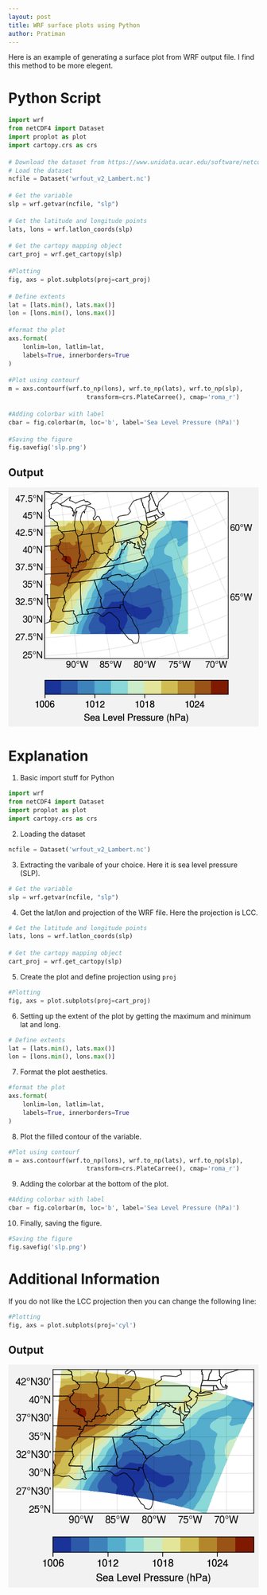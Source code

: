 ```yaml
---
layout: post
title: WRF surface plots using Python
author: Pratiman
---
```


Here is an example of generating a surface plot from WRF output file.
I find this method to be more elegent.

# Python Script
```python
import wrf
from netCDF4 import Dataset
import proplot as plot
import cartopy.crs as crs

# Download the dataset from https://www.unidata.ucar.edu/software/netcdf/examples/wrfout_v2_Lambert.nc
# Load the dataset
ncfile = Dataset('wrfout_v2_Lambert.nc')

# Get the variable
slp = wrf.getvar(ncfile, "slp")

# Get the latitude and longitude points
lats, lons = wrf.latlon_coords(slp)

# Get the cartopy mapping object
cart_proj = wrf.get_cartopy(slp)

#Plotting
fig, axs = plot.subplots(proj=cart_proj)

# Define extents
lat = [lats.min(), lats.max()]
lon = [lons.min(), lons.max()]

#format the plot
axs.format(
    lonlim=lon, latlim=lat,
    labels=True, innerborders=True
)

#Plot using contourf
m = axs.contourf(wrf.to_np(lons), wrf.to_np(lats), wrf.to_np(slp), 
                      transform=crs.PlateCarree(), cmap='roma_r')

#Adding colorbar with label
cbar = fig.colorbar(m, loc='b', label='Sea Level Pressure (hPa)') 

#Saving the figure
fig.savefig('slp.png')
```
## Output
![{WRF SLP](/uploads/2020/07/30/Fig1.png)

# Explanation

1. Basic import stuff for Python
```python
import wrf
from netCDF4 import Dataset
import proplot as plot
import cartopy.crs as crs
```

2. Loading the dataset
```python
ncfile = Dataset('wrfout_v2_Lambert.nc')
```

3. Extracting the varibale of your choice. Here it is sea level pressure (SLP).
```python
# Get the variable
slp = wrf.getvar(ncfile, "slp")
```

4. Get the lat/lon and projection of the WRF file. Here the projection is LCC.
```python
# Get the latitude and longitude points
lats, lons = wrf.latlon_coords(slp)

# Get the cartopy mapping object
cart_proj = wrf.get_cartopy(slp)
```

5. Create the plot and define projection using ```proj```

```python
#Plotting
fig, axs = plot.subplots(proj=cart_proj)
```

6. Setting up the extent of the plot by getting the maximum and minimum lat and long.
```python
# Define extents
lat = [lats.min(), lats.max()]
lon = [lons.min(), lons.max()]
```

7. Format the plot aesthetics.
```python
#format the plot
axs.format(
    lonlim=lon, latlim=lat,
    labels=True, innerborders=True
)
```

8. Plot the filled contour of the variable.  
```python
#Plot using contourf
m = axs.contourf(wrf.to_np(lons), wrf.to_np(lats), wrf.to_np(slp), 
                      transform=crs.PlateCarree(), cmap='roma_r')
```
9. Adding the colorbar at the bottom of the plot.
```python
#Adding colorbar with label
cbar = fig.colorbar(m, loc='b', label='Sea Level Pressure (hPa)') 
```

10. Finally, saving the figure.
```python 
#Saving the figure
fig.savefig('slp.png')
```

# Additional Information

If you do not like the LCC projection then you can change the following line:

```python
#Plotting
fig, axs = plot.subplots(proj='cyl')
```

## Output
![{WRF SLP 1](/uploads/2020/07/30/Fig2.png)